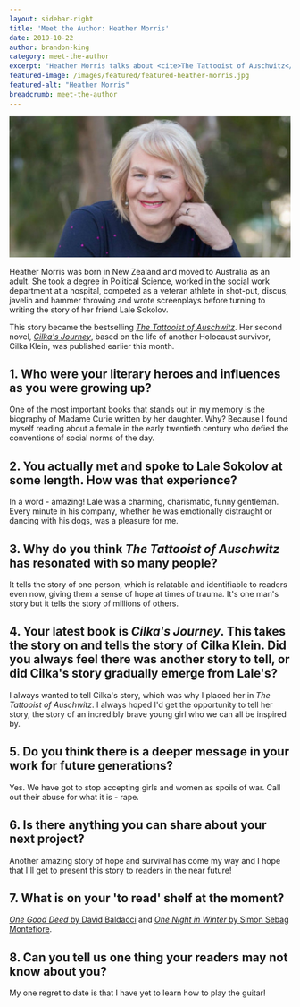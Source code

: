 ```yaml
---
layout: sidebar-right
title: 'Meet the Author: Heather Morris'
date: 2019-10-22
author: brandon-king
category: meet-the-author
excerpt: "Heather Morris talks about <cite>The Tattooist of Auschwitz</cite> and <cite>Cilka's Journey</cite>, and the messages they convey."
featured-image: /images/featured/featured-heather-morris.jpg
featured-alt: "Heather Morris"
breadcrumb: meet-the-author
---
```


![Heather Morris](/images/featured/featured-heather-morris.jpg)

Heather Morris was born in New Zealand and moved to Australia as an adult. She took a degree in Political Science, worked in the social work department at a hospital, competed as a veteran athlete in shot-put, discus, javelin and hammer throwing and wrote screenplays before turning to writing the story of her friend Lale Sokolov.

This story became the bestselling [<cite>The Tattooist of Auschwitz</cite>](https://suffolk.spydus.co.uk/cgi-bin/spydus.exe/ENQ/OPAC/BIBENQ?BRN=2422748). Her second novel, [<cite>Cilka's Journey</cite>](https://suffolk.spydus.co.uk/cgi-bin/spydus.exe/ENQ/OPAC/BIBENQ?BRN=2633004), based on the life of another Holocaust survivor, Cilka Klein, was published earlier this month.

## 1. Who were your literary heroes and influences as you were growing up?

One of the most important books that stands out in my memory is the biography of Madame Curie written by her daughter. Why? Because I found myself reading about a female in the early twentieth century who defied the conventions of social norms of the day.

## 2. You actually met and spoke to Lale Sokolov at some length. How was that experience?

In a word - amazing! Lale was a charming, charismatic, funny gentleman. Every minute in his company, whether he was emotionally distraught or dancing with his dogs, was a pleasure for me.

## 3. Why do you think <cite>The Tattooist of Auschwitz</cite> has resonated with so many people?

It tells the story of one person, which is relatable and identifiable to readers even now, giving them a sense of hope at times of trauma. It's one man's story but it tells the story of millions of others.

## 4. Your latest book is <cite>Cilka's Journey</cite>. This takes the story on and tells the story of Cilka Klein. Did you always feel there was another story to tell, or did Cilka's story gradually emerge from Lale's?

I always wanted to tell Cilka's story, which was why I placed her in <cite>The Tattooist of Auschwitz</cite>. I always hoped I'd get the opportunity to tell her story, the story of an incredibly brave young girl who we can all be inspired by.

## 5. Do you think there is a deeper message in your work for future generations?

Yes. We have got to stop accepting girls and women as spoils of war. Call out their abuse for what it is - rape.

## 6. Is there anything you can share about your next project?

Another amazing story of hope and survival has come my way and I hope that I'll get to present this story to readers in the near future!

## 7. What is on your 'to read' shelf at the moment?

[<cite>One Good Deed</cite> by David Baldacci](https://suffolk.spydus.co.uk/cgi-bin/spydus.exe/ENQ/OPAC/BIBENQ?BRN=2584799) and [<cite>One Night in Winter</cite> by Simon Sebag Montefiore](https://suffolk.spydus.co.uk/cgi-bin/spydus.exe/ENQ/OPAC/BIBENQ?BRN=1531657).

## 8. Can you tell us one thing your readers may not know about you?

My one regret to date is that I have yet to learn how to play the guitar!
